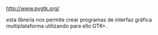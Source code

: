http://www.pygtk.org/

esta librería nos permite crear programas de interfaz gráfica multiplataforma utilizando para ello GTK+.
